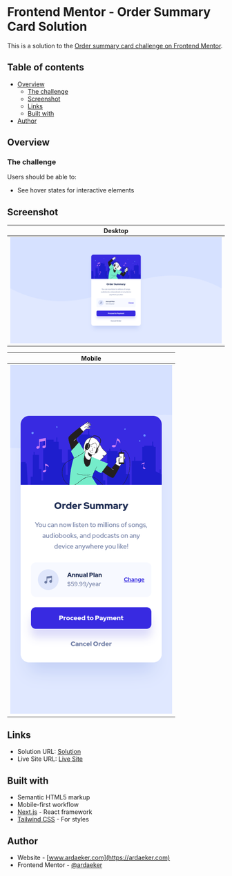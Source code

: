 # Frontend Mentor - Order Summary Card Solution

This is a solution to the [Order summary card challenge on Frontend Mentor](https://www.frontendmentor.io/challenges/order-summary-component-QlPmajDUj).

## Table of contents

- [Overview](#overview)
  - [The challenge](#the-challenge)
  - [Screenshot](#screenshot)
  - [Links](#links)
  - [Built with](#built-with)
- [Author](#author)

## Overview

### The challenge

Users should be able to:

- See hover states for interactive elements

## Screenshot

|                  Desktop                   |
| :----------------------------------------: |
| ![](./public/previews/desktop-preview.png) |

|                  Mobile                   |
| :---------------------------------------: |
| ![](./public/previews/mobile-preview.png) |

## Links

- Solution URL: [Solution](https://www.frontendmentor.io/solutions/order-summary-component-solution-GTfnwRPgOt)
- Live Site URL: [Live Site](https://ardaeker-order-summary-card-solution.vercel.app)

## Built with

- Semantic HTML5 markup
- Mobile-first workflow
- [Next.js](https://nextjs.org/) - React framework
- [Tailwind CSS](https://tailwindcss.com) - For styles

## Author

- Website - [www.ardaeker.com](https://ardaeker.com)
- Frontend Mentor - [@ardaeker](https://www.frontendmentor.io/profile/ardaeker)
